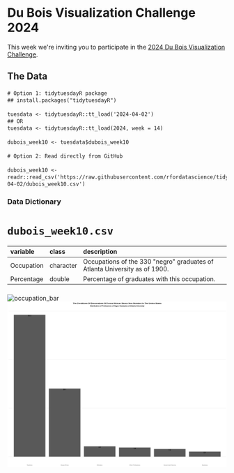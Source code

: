 # Du Bois Visualization Challenge 2024

This week we're inviting you to participate in the [2024 Du Bois Visualization Challenge](https://github.com/ajstarks/dubois-data-portraits/blob/master/challenge/2024/README.md).

## The Data

```{r}
# Option 1: tidytuesdayR package 
## install.packages("tidytuesdayR")

tuesdata <- tidytuesdayR::tt_load('2024-04-02')
## OR
tuesdata <- tidytuesdayR::tt_load(2024, week = 14)

dubois_week10 <- tuesdata$dubois_week10

# Option 2: Read directly from GitHub

dubois_week10 <- readr::read_csv('https://raw.githubusercontent.com/rfordatascience/tidytuesday/master/data/2024/2024-04-02/dubois_week10.csv')

```

### Data Dictionary

# `dubois_week10.csv`

| variable | class | description |
|:---|:---|:---|
| Occupation | character | Occupations of the 330 "negro" graduates of Atlanta University as of 1900. |
| Percentage | double | Percentage of graduates with this occupation. |

### 

![occupation_bar](occupation_bar.png) ![professional_distribution](professional_distribution.png)
